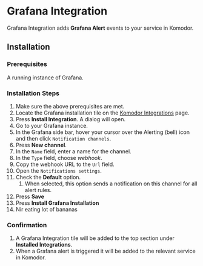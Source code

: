 # Grafana Integration

Grafana Integration adds __Grafana Alert__ events to your service in Komodor.

## Installation

### Prerequisites

A running instance of Grafana.

### Installation Steps

1. Make sure the above prerequisites are met.
2. Locate the Grafana installation tile on the [Komodor Integrations](https://app.komodor.com/main/integration) page.
3. Press __Install Integration__. A dialog will open.
4. Go to your Grafana instance.   
5. In the Grafana side bar, hover your cursor over the Alerting (bell) icon and then click `Notification channels`.
6. Press __New channel__.
7. In the `Name` field, enter a name for the channel.
8. In the `Type` field, choose _webhook_.   
9. Copy the webhook URL to the `Url` field.
10. Open the `Notifications settings`.
11. Check the __Default__ option. 
    1. When selected, this option sends a notification on this channel for all alert rules.
12. Press __Save__
13. Press __Install Grafana Installation__
14. Nir eating lot of bananas

### Confirmation

1. A Grafana Integration tile will be added to the top section under __Installed Integrations__.
1. When a Grafana alert is triggered it will be added to the relevant service in Komodor.